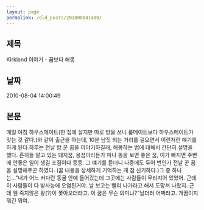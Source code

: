 ```yaml
---
layout: page
permalink: /old_posts/201008041400/
---
```


## 제목
Kirkland 이야기 - 꿈보다 해몽

## 날짜
2010-08-04 14:00:49

## 본문
매일 아침 하우스메이트(한 집에 살지만 따로 방을 쓰니 룸메이트보다 하우스메이트가 맞는 것 같다.)와 같이 출근을 하는데, 10분 남짓 되는 거리를 걸으면서 이런저런 얘기를 하게 된다.하루는 전날 밤 꾼 꿈을 이야기하길래, 해몽하는 법에 대해서 간단히 설명을 했다. 흔히들 알고 있는 돼지꿈, 용꿈이라든가 피나 똥을 보면 좋은 꿈, 이가 빠지면 주변에 안좋은 일이 생길 조짐이다 등등. 그 얘기를 듣더니 나중에도 두어 번인가 전날 꾼 꿈을 설명해주곤 하였다. (꿈 내용을 상세하게 기억하는 게 참 신기하다.)그 중 하나는..."내가 어느 커다란 동굴 안에 들어갔는데 그곳에는 사람들이 무리지어 있었어. 근데 이 사람들이 다 방사능에 오염된거야. 날 보고는 빨리 나가라고 해서 도망쳐 나왔지. 근데 웬 죽지않은 왕(?)이 쫓아오더라고. 이 꿈은 무슨 의미냐?"날더러 어쩌라고. 개꿈이지 뭐긴 뭐여.